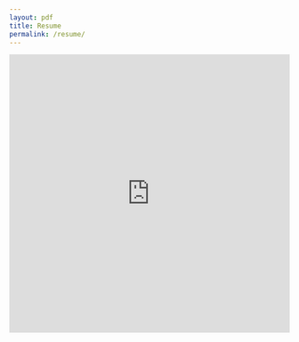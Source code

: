 ```yaml
---
layout: pdf
title: Resume
permalink: /resume/
---
```

<iframe src="https://drive.google.com/file/d/1xTFZDUnY66g2d4k0XeyaMFFs1fef3sqs/preview" width="100%" height="500px" style="border:none;"></iframe>